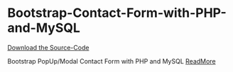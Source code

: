 # Bootstrap-Contact-Form-with-PHP-and-MySQL

[Download the Source-Code](https://github.com/roshanx911/Bootstrap-Contact-Form-with-PHP-and-MySQL/archive/master.zip)

Bootstrap PopUp/Modal Contact Form with PHP and MySQL [ReadMore](https://roshanx911.github.io/blog/2020/08/09/bootstrap-contact-form-php-and-mysql.html)
